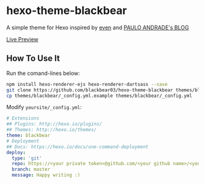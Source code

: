 # hexo-theme-blackbear

A simple theme for Hexo inspired by [even](https://github.com/ahonn/hexo-theme-even) and [PAULO ANDRADE's BLOG](https://pfandrade.me/)

[ Live Preview](https://lwchannel.com)

## How To Use It
Run the comand-lines below:
```bash
npm install hexo-renderer-ejs hexo-renderer-dartsass --save
git clone https://github.com/blackbear03/hexo-theme-blackbear themes/blackbear
cp themes/blackbear/_config.yml.example themes/blackbear/_config.yml
```

Modify `yoursite/_config.yml`:

```yaml
# Extensions
## Plugins: http://hexo.io/plugins/
## Themes: http://hexo.io/themes/
theme: blackbear
# Deployment
## Docs: https://hexo.io/docs/one-command-deployment
deploy:
  type: 'git'
  repo: https://<your private token>@github.com/<your github name>/<your github name>.github.io.git
  branch: master
  message: Happy writing :)
```
